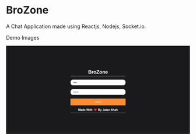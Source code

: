 # BroZone
A Chat Application made using Reactjs, Nodejs, Socket.io.

Demo Images

![](demoImages/bzone1.png)
